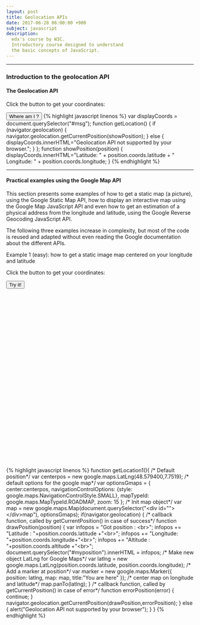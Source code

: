 ```yaml
---
layout: post
title: Geolocation APIs
date: 2017-06-28 06:00:00 +900
subject: javascript
description:
  edx's course by W3C.
  Introductory course designed to understand 
  the basic concepts of JavaScript.  
---
```


-------

### Introduction to the geolocation API
#### The Geolocation API
<p id="msg">Click the button to get your coordinates:</p>
<button id="whereAmI" class="btn" onclick="getLocation()">Where am I ?</button>
{% highlight javascript linenos %}
var displayCoords = document.querySelector("#msg");
function getLocation() {
  if (navigator.geolocation) {
          navigator.geolocation.getCurrentPosition(showPosition);
  } else {
          displayCoords.innerHTML="Geolocation API not supported by your browser.";
  }
};
function showPosition(position) {
   displayCoords.innerHTML="Latitude: " + position.coords.latitude +
        "<br />Longitude: " + position.coords.longitude;
}
{% endhighlight %}

-----------

#### Practical examples using the Google Map API
This section presents some examples of how to get a static map (a picture), using the Google Static Map API, how to display an interactive map using the Google Map JavaScript API and even how to get an estimation of a physical address from the longitude and latitude, using the Google Reverse Geocoding JavaScript API.

The following three examples increase in complexity, but most of the code is reused and adapted without even reading the Google documentation about the different APIs.

Example 1 (easy):  how to get a static image map centered on your longitude and latitude
<p id="msg">Click the button to get your coordinates:</p>
<button class="btn" onclick="getLocation1()">Try it!</button>

<!-- for position display -->
<div id="myposition"></div>
<!-- for gmap display -->
<div id="map" style="width:640px;height:480px"></div>
<!-- get gmap API -->
<script async defer src="https://maps.googleapis.com/maps/api/js?key=AIzaSyAQUYdaSoNGMyevLHGAf7Zqq0qe7L9zcjc&callback=initMap"
  type="text/javascript">
</script>
{% highlight javascript linenos %}
function getLocation1(){
    /* Default position*/
    var centerpos = new google.maps.LatLng(48.579400,7.7519);
    /* default options for the google map*/
    var optionsGmaps = {
        center:centerpos,
        navigationControlOptions: {style: google.maps.NavigationControlStyle.SMALL},
        mapTypeId: google.maps.MapTypeId.ROADMAP,
        zoom: 15
    };
    /* Init map object*/
    var map = new google.maps.Map(document.querySelector("&lt;div id="">&lt;/div>map"), optionsGmaps);
    if(navigator.geolocation) {
        /* callback function, called by getCurrentPosition() in case of success*/
        function drawPosition(position) {
            var infopos = "Got position : &lt;br>";
            infopos += "Latitude : "+position.coords.latitude +"&lt;br>";
            infopos += "Longitude: "+position.coords.longitude+"&lt;br>";
            infopos += "Altitude : "+position.coords.altitude +"&lt;br>";
            document.querySelector("#myposition").innerHTML = infopos;
            /* Make new object LatLng for Google Maps*/
            var latlng = new google.maps.LatLng(position.coords.latitude,
                                            position.coords.longitude);
            /* Add a marker at position*/
            var marker = new google.maps.Marker({
                position: latlng,
                map: map,
                title:"You are here"
            });
            /* center map on longitude and latitude*/
            map.panTo(latlng);
        }
        /* callback function, called by getCurrentPosition() in case of error*/
        function errorPosition(error) {
              continue;
        }
        navigator.geolocation.getCurrentPosition(drawPosition,errorPosition);
    } else {
        alert("Geolocation API not supported by your browser");
    }   
}
{% endhighlight %}

<script>
var displayCoords = document.querySelector("#msg");
function getLocation() {
  if (navigator.geolocation) {
          navigator.geolocation.getCurrentPosition(showPosition);
  } else {
          displayCoords.innerHTML="Geolocation API not supported by your browser.";
  }
};
function showPosition(position) {
   displayCoords.innerHTML="Latitude: " + position.coords.latitude +
        "<br />Longitude: " + position.coords.longitude;
}

function getLocation1(){
    /* Default position*/
    var centerpos = new google.maps.LatLng(48.579400,7.7519);
    /* default options for the google map*/
    var optionsGmaps = {
        center:centerpos,
        navigationControlOptions: {style: google.maps.NavigationControlStyle.SMALL},
        mapTypeId: google.maps.MapTypeId.ROADMAP,
        zoom: 15
    };
    /* Init map object*/
    var map = new google.maps.Map(document.querySelector("#map"), optionsGmaps);
    if(navigator.geolocation) {
        /* callback function, called by getCurrentPosition() in case of success*/
        function drawPosition(position) {
            var infopos = "Got position : <br>";
            infopos += "Latitude : "+position.coords.latitude +"<br>";
            infopos += "Longitude: "+position.coords.longitude+"<br>";
            infopos += "Altitude : "+position.coords.altitude +"<br>";
            document.querySelector("#myposition").innerHTML = infopos;
            /* Make new object LatLng for Google Maps*/
            var latlng = new google.maps.LatLng(position.coords.latitude,
                                            position.coords.longitude);
            /* Add a marker at position*/
            var marker = new google.maps.Marker({
                position: latlng,
                map: map,
                title:"You are here"
            });
            /* center map on longitude and latitude*/
            map.panTo(latlng);
        }
        /* callback function, called by getCurrentPosition() in case of error*/
        function errorPosition(error) {
              continue;
        }
        navigator.geolocation.getCurrentPosition(drawPosition,errorPosition);
    } else {
        alert("Geolocation API not supported by your browser");
    }   
}
</script>